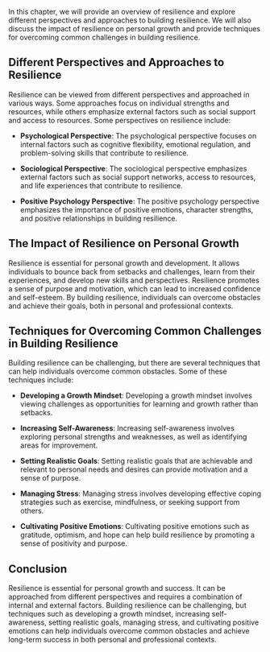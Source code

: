 
In this chapter, we will provide an overview of resilience and explore different perspectives and approaches to building resilience. We will also discuss the impact of resilience on personal growth and provide techniques for overcoming common challenges in building resilience.

Different Perspectives and Approaches to Resilience
---------------------------------------------------

Resilience can be viewed from different perspectives and approached in various ways. Some approaches focus on individual strengths and resources, while others emphasize external factors such as social support and access to resources. Some perspectives on resilience include:

* **Psychological Perspective**: The psychological perspective focuses on internal factors such as cognitive flexibility, emotional regulation, and problem-solving skills that contribute to resilience.

* **Sociological Perspective**: The sociological perspective emphasizes external factors such as social support networks, access to resources, and life experiences that contribute to resilience.

* **Positive Psychology Perspective**: The positive psychology perspective emphasizes the importance of positive emotions, character strengths, and positive relationships in building resilience.

The Impact of Resilience on Personal Growth
-------------------------------------------

Resilience is essential for personal growth and development. It allows individuals to bounce back from setbacks and challenges, learn from their experiences, and develop new skills and perspectives. Resilience promotes a sense of purpose and motivation, which can lead to increased confidence and self-esteem. By building resilience, individuals can overcome obstacles and achieve their goals, both in personal and professional contexts.

Techniques for Overcoming Common Challenges in Building Resilience
------------------------------------------------------------------

Building resilience can be challenging, but there are several techniques that can help individuals overcome common obstacles. Some of these techniques include:

* **Developing a Growth Mindset**: Developing a growth mindset involves viewing challenges as opportunities for learning and growth rather than setbacks.

* **Increasing Self-Awareness**: Increasing self-awareness involves exploring personal strengths and weaknesses, as well as identifying areas for improvement.

* **Setting Realistic Goals**: Setting realistic goals that are achievable and relevant to personal needs and desires can provide motivation and a sense of purpose.

* **Managing Stress**: Managing stress involves developing effective coping strategies such as exercise, mindfulness, or seeking support from others.

* **Cultivating Positive Emotions**: Cultivating positive emotions such as gratitude, optimism, and hope can help build resilience by promoting a sense of positivity and purpose.

Conclusion
----------

Resilience is essential for personal growth and success. It can be approached from different perspectives and requires a combination of internal and external factors. Building resilience can be challenging, but techniques such as developing a growth mindset, increasing self-awareness, setting realistic goals, managing stress, and cultivating positive emotions can help individuals overcome common obstacles and achieve long-term success in both personal and professional contexts.

